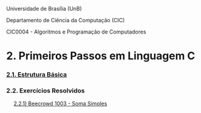 
Universidade de Brasília (UnB)

Departamento de Ciência da Computação (CIC)

CIC0004 - Algoritmos e Programação de Computadores

# 2. Primeiros Passos em Linguagem C

### [2.1. Estrutura Básica](estrutura_basica.md)

### 2.2. Exercícios Resolvidos

&nbsp;&nbsp;&nbsp;&nbsp; [2.2.1) Beecrowd 1003 - Soma Simples](upsolving_1003.md)
